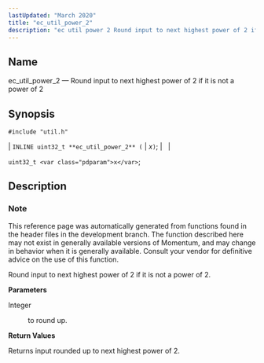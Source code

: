```yaml
---
lastUpdated: "March 2020"
title: "ec_util_power_2"
description: "ec util power 2 Round input to next highest power of 2 if it is not a power of 2 INLINE uint 32 t ec util power 2 x uint 32 t x This reference page was automatically generated from functions found in the header files in the development branch..."
---
```


<a name="apis.ec_util_power_2"></a> 
## Name

ec_util_power_2 — Round input to next highest power of 2 if it is not a power of 2

## Synopsis

`#include "util.h"`

| `INLINE uint32_t **ec_util_power_2** (` | <var class="pdparam">x</var>`)`; |   |

`uint32_t <var class="pdparam">x</var>`;<a name="idp63963568"></a> 
## Description

### Note

This reference page was automatically generated from functions found in the header files in the development branch. The function described here may not exist in generally available versions of Momentum, and may change in behavior when it is generally available. Consult your vendor for definitive advice on the use of this function.

Round input to next highest power of 2 if it is not a power of 2.

**<a name="idp63966464"></a> Parameters**

<dl class="variablelist">

<dt>Integer</dt>

<dd>

to round up.

</dd>

</dl>

**<a name="idp63969184"></a> Return Values**

Returns input rounded up to next highest power of 2.